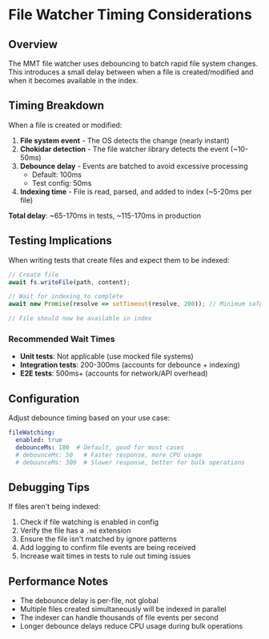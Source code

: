 # File Watcher Timing Considerations

## Overview

The MMT file watcher uses debouncing to batch rapid file system changes. This introduces a small delay between when a file is created/modified and when it becomes available in the index.

## Timing Breakdown

When a file is created or modified:

1. **File system event** - The OS detects the change (nearly instant)
2. **Chokidar detection** - The file watcher library detects the event (~10-50ms)
3. **Debounce delay** - Events are batched to avoid excessive processing
   - Default: 100ms
   - Test config: 50ms
4. **Indexing time** - File is read, parsed, and added to index (~5-20ms per file)

**Total delay**: ~65-170ms in tests, ~115-170ms in production

## Testing Implications

When writing tests that create files and expect them to be indexed:

```javascript
// Create file
await fs.writeFile(path, content);

// Wait for indexing to complete
await new Promise(resolve => setTimeout(resolve, 200)); // Minimum safe delay

// File should now be available in index
```

### Recommended Wait Times

- **Unit tests**: Not applicable (use mocked file systems)
- **Integration tests**: 200-300ms (accounts for debounce + indexing)
- **E2E tests**: 500ms+ (accounts for network/API overhead)

## Configuration

Adjust debounce timing based on your use case:

```yaml
fileWatching:
  enabled: true
  debounceMs: 100  # Default, good for most cases
  # debounceMs: 50   # Faster response, more CPU usage
  # debounceMs: 300  # Slower response, better for bulk operations
```

## Debugging Tips

If files aren't being indexed:

1. Check if file watching is enabled in config
2. Verify the file has a `.md` extension
3. Ensure the file isn't matched by ignore patterns
4. Add logging to confirm file events are being received
5. Increase wait times in tests to rule out timing issues

## Performance Notes

- The debounce delay is per-file, not global
- Multiple files created simultaneously will be indexed in parallel
- The indexer can handle thousands of file events per second
- Longer debounce delays reduce CPU usage during bulk operations